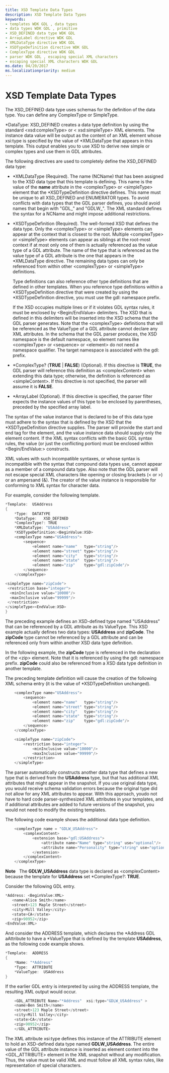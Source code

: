 ```yaml
---
title: XSD Template Data Types
description: XSD Template Data Types
keywords:
- templates WDK GDL , data types
- data types WDK GDL , primitive
- XSD_DEFINED data type WDK GDL
- ArrayLabel directive WDK GDL
- XMLDataType directive WDK GDL
- XSDTypeDefinition directive WDK GDL
- ComplexType directive WDK GDL
- parser WDK GDL , escaping special XML characters
- escaping special XML characters WDK GDL
ms.date: 04/20/2017
ms.localizationpriority: medium
---
```


# XSD Template Data Types


The XSD\_DEFINED data type uses schemas for the definition of the data type. You can define any ComplexType or SimpleType.

\*DataType: XSD\_DEFINED creates a data type definition by using the standard &lt;xsd:complexType&gt; or &lt; xsd:simpleType&gt; XML elements. The instance data value will be output as the content of an XML element whose xsi:type is specified by the value of \*XMLDataType that appears in this template. This output enables you to use XSD to derive new simple or complex types and use them in GDL attributes.

The following directives are used to completely define the XSD\_DEFINED data type:

-   \*XMLDataType (Required). The name (NCName) that has been assigned to the XSD data type that this template is defining. This name is the value of the **name** attribute in the &lt;complexType&gt; or &lt;simpleType&gt; element that the \*XSDTypeDefinition directive defines. This name must be unique to all XSD\_DEFINED and ENUMERATOR types. To avoid conflicts with data types that the GDL parser defines, you should avoid names that begin with "GDL\_" and "GDLW\_". The XML standard defines the syntax for a NCName and might impose additional restrictions.

-   \*XSDTypeDefinition (Required). The well-formed XSD that defines the data type. Only the &lt;complexType&gt; or &lt;simpleType&gt; elements can appear at the context that is closest to the root. Multiple &lt;complexType&gt; or &lt;simpleType&gt; elements can appear as siblings at the root-most context if at most only one of them is actually referenced as the value type of a GDL attribute. The name of the type that is referenced as the value type of a GDL attribute is the one that appears in the \*XMLDataType directive. The remaining data types can only be referenced from within other &lt;complexType&gt; or &lt;simpleType&gt; definitions.

    Type definitions can also reference other type definitions that are defined in other templates. When you reference type definitions within a \*XSDTypeDefinition directive that were created by using the \*XSDTypeDefinition directive, you must use the gdl: namespace prefix.

    If the XSD occupies multiple lines or if it violates GDL syntax rules, it must be enclosed by &lt;Begin/EndValue&gt; delimiters. The XSD that is defined in this delimiters will be inserted into the XSD schema that the GDL parser generates. Note that the &lt;complexType&gt; definitions that will be referenced as the ValueType of a GDL attribute cannot declare any XML attributes. In the schema that the GDL parser produces, the XSD namespace is the default namespace, so element names like &lt;complexType&gt; or &lt;sequence&gt; or &lt;element&gt; do not need a namespace qualifier. The target namespace is associated with the gdl: prefix.

-   \*ComplexType? (**TRUE** | **FALSE**) (Optional). If this directive is **TRUE**, the GDL parser will reference this definition as &lt;complexContent&gt; when extending this data type; otherwise, the definition is referenced as &lt;simpleContent&gt;. If this directive is not specified, the parser will assume it is **FALSE**.

-   \*ArrayLabel (Optional). If this directive is specified, the parser filter expects the instance values of this type to be enclosed by parentheses, preceded by the specified array label.

The syntax of the value instance that is declared to be of this data type must adhere to the syntax that is defined by the XSD that the \*XSDTypeDefinition directive supplies. The parser will provide the start and end tag for the element, and the value instance data should supply only the element content. If the XML syntax conflicts with the basic GDL syntax rules, the value (or just the conflicting portion) must be enclosed within &lt;Begin/EndValue:&gt; constructs.

XML values with such incompatible syntaxes, or whose syntax is incompatible with the syntax that compound data types use, cannot appear as a member of a compound data type. Also note that the GDL parser will not escape special XML characters like opening or closing brackets (&lt; or &gt;) or an ampersand (&). The creator of the value instance is responsible for conforming to XML syntax for character data.

For example, consider the following template.

```cpp
*Template:  USAddress
{
    *Type:  DATATYPE
    *DataType:   XSD_DEFINED
    *ComplexType?: TRUE
    *XMLDataType: "USAddress"
    *XSDTypeDefinition:<BeginValue:XSD>
    <complexType name="USAddress">
        <sequence>
            <element name="name"   type="string"/>
            <element name="street" type="string"/>
            <element name="city"   type="string"/>
            <element name="state"  type="string"/>
            <element name="zip"    type="gdl:zipCode"/>
        </sequence>
    </complexType>

<simpleType name="zipCode">
 <restriction base="integer">
  <minInclusive value="10000"/>
  <maxInclusive value="99999"/>
 </restriction>
</simpleType><EndValue:XSD>
}
```

The preceding example defines an XSD-defined type named "USAddress" that can be referenced by a GDL attribute as its ValueType. This XSD example actually defines two data types: **USAddress** and **zipCode**. The **zipCode** type cannot be referenced by a GDL attribute and can be referenced only from within another XSD data type definition.

In the following example, the **zipCode** type is referenced in the declaration of the &lt;zip&gt; element. Note that it is referenced by using the gdl: namespace prefix. **zipCode** could also be referenced from a XSD data type definition in another template.

The preceding template definition will cause the creation of the following XML schema entry (it is the value of \*XSDTypeDefinition unchanged).

```cpp
    <complexType name="USAddress">
        <sequence>
            <element name="name"   type="string"/>
            <element name="street" type="string"/>
            <element name="city"   type="string"/>
            <element name="state"  type="string"/>
            <element name="zip"    type="gdl:zipCode"/>
        </sequence>
    </complexType>

    <simpleType name="zipCode">
        <restriction base="integer">
            <minInclusive value="10000"/>
            <maxInclusive value="99999"/>
        </restriction>
    </simpleType>
```

The parser automatically constructs another data type that defines a new type that is derived from the **USAddress** type, but that has additional XML attributes that might appear in the snapshot. If you use original data type, you would receive schema validation errors because the original type did not allow for any XML attributes to appear. With this approach, youdo not have to hard code parser-synthesized XML attributes in your templates, and if additional attributes are added to future versions of the snapshot, you would not need to modify the existing templates.

The following code example shows the additional data type definition.

```cpp
    <complexType name = "GDLW_USAddress">
        <complexContent>
            <extension base="gdl:USAddress">
                <attribute name="Name" type="string" use="optional"/>
                <attribute name="Personality" type="string" use="optional"/>
            </extension>
        </complexContent>
    </complexType>
```

**Note**   The **GDLW\_USAddress** data type is declared as &lt;complexContent&gt; because the template for **USAddress** set \*ComplexType?: **TRUE**.

 

Consider the following GDL entry.

```cpp
*Address: <BeginValue:XML> 
   <name>Alice Smith</name>
   <street>123 Maple Street</street>
   <city>Mill Valley</city>
   <state>CA</state>
   <zip>90952</zip>
<EndValue:XML>
```

And consider the ADDRESS template, which declares the \*Address GDL aAttribute to have a \*ValueType that is defined by the template **USAddress**, as the following code example shows.

```cpp
*Template:  ADDRESS
{
    *Name: "*Address"
    *Type:  ATTRIBUTE
    *ValueType:  USAddress
}
```

If the earlier GDL entry is interpreted by using the ADDRESS template, the resulting XML output would occur.

```cpp
    <GDL_ATTRIBUTE Name="*Address"  xsi:type="GDLW_USAddress" >
    <name>Ben Smith</name>
    <street>123 Maple Street</street>
    <city>Mill Valley</city>
    <state>CA</state>
    <zip>90952</zip>
    </GDL_ATTRIBUTE>
```

The XML attribute xsi:type defines this instance of the ATTRIBUTE element to hold an XSD-defined data type named **GDLW\_USAddress**. The entire value of the GDL attribute instance is inserted as element content into the &lt;GDL\_ATTRIBUTE&gt; element in the XML snapshot without any modification. Thus, the value must be valid XML and must follow all XML syntax rules, like representation of special characters.

 

 





